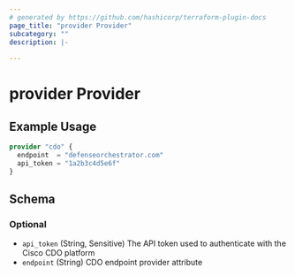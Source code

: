 ```yaml
---
# generated by https://github.com/hashicorp/terraform-plugin-docs
page_title: "provider Provider"
subcategory: ""
description: |-
  
---
```


# provider Provider



## Example Usage

```terraform
provider "cdo" {
  endpoint  = "defenseorchestrator.com"
  api_token = "1a2b3c4d5e6f"
}
```

<!-- schema generated by tfplugindocs -->
## Schema

### Optional

- `api_token` (String, Sensitive) The API token used to authenticate with the Cisco CDO platform
- `endpoint` (String) CDO endpoint provider attribute
